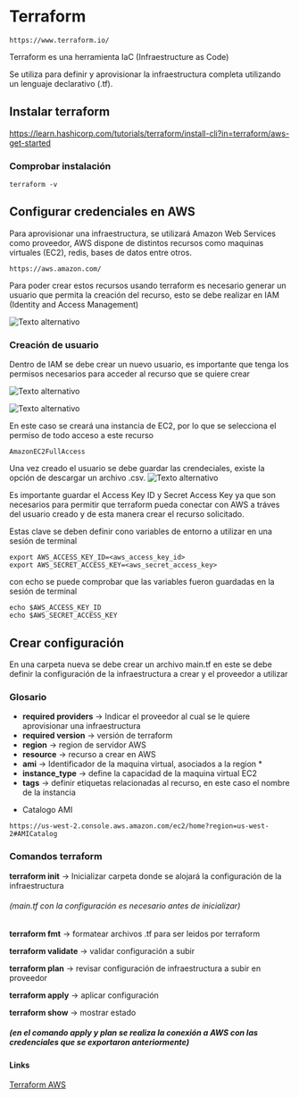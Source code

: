 # Terraform 
```
https://www.terraform.io/
```
Terraform es una herramienta IaC (Infraestructure as Code)

Se utiliza para definir y aprovisionar la infraestructura completa utilizando un lenguaje declarativo (.tf).

## Instalar terraform

https://learn.hashicorp.com/tutorials/terraform/install-cli?in=terraform/aws-get-started

### Comprobar instalación
```
terraform -v
```
## Configurar credenciales en AWS
Para aprovisionar una infraestructura, se utilizará Amazon Web Services como proveedor, 
AWS dispone de distintos recursos como maquinas virtuales (EC2), redis, bases de datos entre otros.

```
https://aws.amazon.com/
```

Para poder crear estos recursos usando terraform es necesario generar un usuario que permita la creación del recurso, esto se debe realizar en IAM (Identity and Access Management)

![Texto alternativo](/ruta/a/la/imagen.jpg)

### Creación de usuario

Dentro de IAM se debe crear un nuevo usuario, es importante que tenga los permisos necesarios para acceder al recurso que se quiere crear

![Texto alternativo](/ruta/a/la/imagen.jpg)

![Texto alternativo](/ruta/a/la/imagen.jpg)

En este caso se creará una instancia de EC2, por lo que se selecciona el permiso de todo acceso a este recurso
```
AmazonEC2FullAccess
```

Una vez creado el usuario se debe guardar las crendeciales, existe la opción de descargar un archivo .csv.
![Texto alternativo](/ruta/a/la/imagen.jpg)

Es importante guardar el Access Key ID y Secret Access Key ya que son necesarios para permitir que terraform pueda conectar con AWS a tráves del usuario creado y de esta manera crear el recurso solicitado.

Estas clave se deben definir cono variables de entorno a utilizar en una sesión de terminal

```
export AWS_ACCESS_KEY_ID=<aws_access_key_id>
export AWS_SECRET_ACCESS_KEY=<aws_secret_access_key>
```

con echo se puede comprobar que las variables fueron guardadas en la sesión de terminal

```
echo $AWS_ACCESS_KEY_ID
echo $AWS_SECRET_ACCESS_KEY
```


## Crear configuración

En una carpeta nueva se debe crear un archivo main.tf
en este se debe definir la configuración de la infraestructura a crear y el proveedor a utilizar

### Glosario

- **required providers** -> Indicar el proveedor al cual se le quiere aprovisionar una infraestructura
- **required version** -> versión de terraform
- **region** -> region de servidor AWS
- **resource** -> recurso a crear en AWS
- **ami** -> Identificador de la maquina virtual, asociados a la region *
- **instance_type** -> define la capacidad de la maquina virtual EC2
- **tags** -> definir etiquetas relacionadas al recurso, en este caso el nombre de la instancia


* Catalogo AMI
```
https://us-west-2.console.aws.amazon.com/ec2/home?region=us-west-2#AMICatalog
```

### Comandos terraform

**terraform init** -> Inicializar carpeta donde se alojará la configuración de la infraestructura

###### (main.tf con la configuración es necesario antes de inicializar)

**terraform fmt** -> formatear archivos .tf para ser leidos por terraform

**terraform validate** -> validar configuración a subir

**terraform plan** -> revisar configuración de infraestructura a subir en proveedor

**terraform apply** -> aplicar configuración

**terraform show** -> mostrar estado

##### (en el comando apply y plan se realiza la conexión a AWS con las credenciales que se exportaron anteriormente)

#### Links
[Terraform AWS]

[Terraform AWS]:https://learn.hashicorp.com/tutorials/terraform/aws-build?in=terraform/aws-get-started
